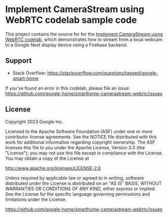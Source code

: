 # Implement CameraStream using WebRTC codelab sample code 

This project contains the source for for the [Implement CameraStream using WebRTC codelab](https://developers.home.google.com/codelabs/smarthome-webrtc),
which demonstrates how to stream from a local webcam to a Google Nest display device
using a Firebase backend.

## Support

- Stack Overflow: https://stackoverflow.com/questions/tagged/google-smart-home

If you've found an error in this codelab, please file an issue:
https://github.com/google-home/smarthome-camerastream-webrtc/issues

## License
Copyright 2023 Google Inc.

Licensed to the Apache Software Foundation (ASF) under one or more contributor license agreements. See the NOTICE file distributed with this work for additional information regarding copyright ownership. The ASF licenses this file to you under the Apache License, Version 2.0 (the "License"); you may not use this file except in compliance with the License. You may obtain a copy of the License at

http://www.apache.org/licenses/LICENSE-2.0

Unless required by applicable law or agreed to in writing, software distributed under the License is distributed on an "AS IS" BASIS, WITHOUT WARRANTIES OR CONDITIONS OF ANY KIND, either express or implied. See the License for the specific language governing permissions and limitations under the License.

https://github.com/google-home/smarthome-camerastream-webrtc/issues
